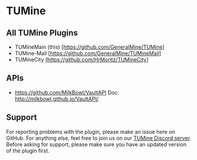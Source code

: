 # TUMine

## All TUMine Plugins
- TUMineMain (this) [https://github.com/GeneralMine/TUMine]
- TUMine-Mail [https://github.com/GeneralMine/TUMineMail]
- TUMineCity [https://github.com/HrMoritz/TUMineCity]

## APIs
- https://github.com/MilkBowl/VaultAPI
Doc: http://milkbowl.github.io/VaultAPI/

## Support

For reporting problems with the plugin, please make an issue here on GitHub. For anything else, feel free to join us on our [TUMine Discord server](https://discord.gg/CVa9Uhp "TUMine Discord Server"). Before asking for support, please make sure you have an updated version of the plugin first.
